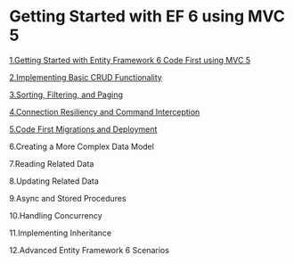 
Getting Started with EF 6 using MVC 5
====================================

[1.Getting Started with Entity Framework 6 Code First using MVC 5](https://plumwine.me/mvc5-entity-framework-create-data-type)

[2.Implementing Basic CRUD Functionality](https://plumwine.me/mvc5-entity-framework-implementing-basic-crud-functionality)

[3.Sorting, Filtering, and Paging](https://plumwine.me/mvc5-entity-framework-sorting-filtering-paging)

[4.Connection Resiliency and Command Interception](https://plumwine.me/mvc5-entity-framework-connection-resiliency-and-command-interception/)

[5.Code First Migrations and Deployment](https://plumwine.me/mvc5-entity-framework-code-first-migrations-and-deployment)

6.Creating a More Complex Data Model

7.Reading Related Data

8.Updating Related Data 

9.Async and Stored Procedures 

10.Handling Concurrency 

11.Implementing Inheritance 

12.Advanced Entity Framework 6 Scenarios 
